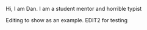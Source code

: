 Hi, I am Dan. I am a student mentor and horrible typist

Editing to show as an example.
EDIT2 for testing